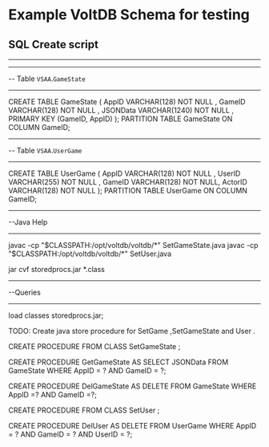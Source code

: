 Example VoltDB Schema for testing
===

SQL Create script
---
---

-- -----------------------------------------------------
-- Table `VSAA`.`GameState`
-- -----------------------------------------------------

CREATE TABLE GameState (
  AppID VARCHAR(128) NOT NULL ,
  GameID VARCHAR(128) NOT NULL ,
  JSONData VARCHAR(1240) NOT NULL ,
  PRIMARY KEY (GameID, AppID)
);
PARTITION TABLE GameState ON COLUMN GameID;


-- -----------------------------------------------------
-- Table `VSAA`.`UserGame`
-- -----------------------------------------------------

CREATE TABLE UserGame (
  AppID VARCHAR(128) NOT NULL ,
  UserID VARCHAR(255) NOT NULL ,
  GameID VARCHAR(128) NOT NULL,
  ActorID VARCHAR(128) NOT NULL
  );
PARTITION TABLE UserGame ON COLUMN GameID;

-- -------------------------------------------------------
--Java Help
-- -------------------------------------------------------

javac -cp "$CLASSPATH:/opt/voltdb/voltdb/*" SetGameState.java
javac -cp "$CLASSPATH:/opt/voltdb/voltdb/*" SetUser.java

jar cvf storedprocs.jar *.class

-- -------------------------------------------------------
--Queries
-- -------------------------------------------------------

load classes storedprocs.jar;

TODO: Create java store procedure for SetGame ,SetGameState and User .

CREATE PROCEDURE FROM CLASS SetGameState ;

CREATE PROCEDURE GetGameState AS SELECT JSONData FROM GameState WHERE AppID = ? AND GameID = ?;

CREATE PROCEDURE DelGameState AS DELETE FROM GameState WHERE AppID =? AND GameID =?;

CREATE PROCEDURE FROM CLASS SetUser ;

CREATE PROCEDURE DelUser AS DELETE FROM UserGame WHERE AppID = ? AND GameID = ? AND UserID = ?;
